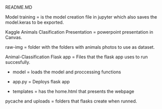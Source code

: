 README.MD

Model training = is the model creation file in jupyter which also saves the model.keras to be exported.

Kaggle Animals Clasification Presentation = powerpoint presentation in Canvas.

raw-img = folder with the folders with animals photos to use as dataset.

Animal-Classification Flask app = Files that the flask app uses to run succesfully.

- model = loads the model and proccessing functions

- app.py = Deploys flask app
- templates = has the home.html that presents the webpage

pycache and uploads = folders that flasks create when runned.
